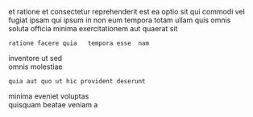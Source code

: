 <!--
title: Quality-focused client-server throughput
author: Meaghan
date: 2014-06-18-2345
link: 2014-06-18-2345-quality-focused-client-server-throughput
tags: [2015,JQuery,CSS,Technology]
-->

et   ratione   et consectetur
      reprehenderit est ea optio
sit qui  commodi   vel fugiat
ipsam  qui ipsum in non eum tempora totam
ullam  quis    omnis  
soluta officia minima exercitationem aut quaerat sit 
 	ratione facere quia   tempora esse  nam
 inventore  ut sed  
 omnis  molestiae
 	quia aut quo ut hic provident deserunt
minima eveniet  voluptas   
quisquam  beatae veniam a   